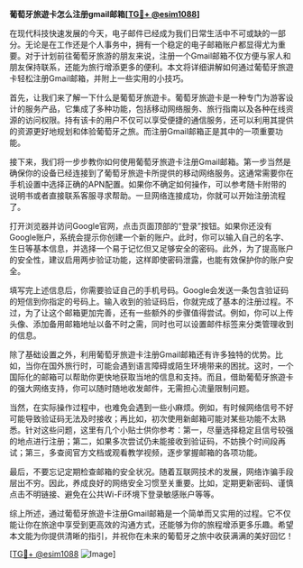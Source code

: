 **葡萄牙旅遊卡怎么注册gmail邮箱[[TG💪+ @esim1088](https://t.me/s/esim1088)]**

在现代科技快速发展的今天，电子邮件已经成为我们日常生活中不可或缺的一部分。无论是在工作还是个人事务中，拥有一个稳定的电子邮箱账户都显得尤为重要。对于计划前往葡萄牙旅游的朋友来说，注册一个Gmail邮箱不仅方便与家人和朋友保持联系，还能为旅行增添更多的便利。本文将详细讲解如何通过葡萄牙旅遊卡轻松注册Gmail邮箱，并附上一些实用的小技巧。

首先，让我们来了解一下什么是葡萄牙旅遊卡。葡萄牙旅遊卡是一种专门为游客设计的服务产品，它集成了多种功能，包括移动网络服务、旅行指南以及各种在线资源的访问权限。持有该卡的用户不仅可以享受便捷的通信服务，还可以利用其提供的资源更好地规划和体验葡萄牙之旅。而注册Gmail邮箱正是其中的一项重要功能。

接下来，我们将一步步教你如何使用葡萄牙旅遊卡注册Gmail邮箱。第一步当然是确保你的设备已经连接到了葡萄牙旅遊卡所提供的移动网络服务。这通常需要你在手机设置中选择正确的APN配置。如果你不确定如何操作，可以参考随卡附带的说明书或者直接联系客服寻求帮助。一旦网络连接成功，你就可以开始注册流程了。

打开浏览器并访问Google官网，点击页面顶部的“登录”按钮。如果你还没有Google账户，系统会提示你创建一个新的账户。此时，你可以输入自己的名字、生日等基本信息，并选择一个易于记忆但又足够安全的密码。此外，为了提高账户的安全性，建议启用两步验证功能，这样即使密码泄露，也能有效保护你的账户安全。

填写完上述信息后，你需要验证自己的手机号码。Google会发送一条包含验证码的短信到你指定的号码上。输入收到的验证码后，你就完成了基本的注册过程。不过，为了让这个邮箱更加完善，还有一些额外的步骤值得尝试。例如，你可以上传头像、添加备用邮箱地址以备不时之需，同时也可以设置邮件标签来分类管理收到的信息。

除了基础设置之外，利用葡萄牙旅遊卡注册Gmail邮箱还有许多独特的优势。比如，当你在国外旅行时，可能会遇到语言障碍或陌生环境带来的困扰。这时，一个国际化的邮箱可以帮助你更快地获取当地的信息和支持。而且，借助葡萄牙旅遊卡的强大网络支持，你可以随时随地收发邮件，无需担心流量限制问题。

当然，在实际操作过程中，也难免会遇到一些小麻烦。例如，有时候网络信号不好可能导致验证码无法及时接收；再比如，初次使用新邮箱可能对某些功能不太熟悉。针对这些问题，这里有几个小贴士供你参考：第一，尽量选择稳定且信号较强的地点进行注册；第二，如果多次尝试仍未能接收到验证码，不妨换个时间段再试；第三，多查阅官方文档或观看教学视频，逐步掌握邮箱的各项功能。

最后，不要忘记定期检查邮箱的安全状况。随着互联网技术的发展，网络诈骗手段层出不穷。因此，养成良好的网络安全习惯至关重要。比如，定期更新密码、谨慎点击不明链接、避免在公共Wi-Fi环境下登录敏感账户等等。

综上所述，通过葡萄牙旅遊卡注册Gmail邮箱是一个简单而又实用的过程。它不仅能让你在旅途中享受到更高效的沟通方式，还能够为你的旅程增添更多乐趣。希望本文能为你提供清晰的指引，并祝你在未来的葡萄牙之旅中收获满满的美好回忆！

[[TG💪+ @esim1088](https://t.me/s/esim1088) ![Image](https://i.postimg.cc/4NQfJmqS/Snipaste-2025-05-13-00-14-12.png)]